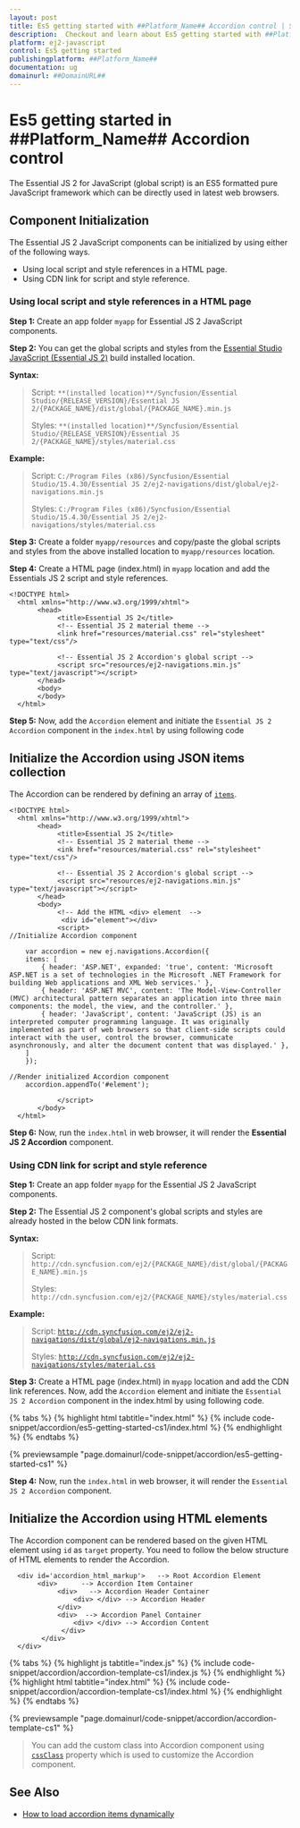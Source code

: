 ```yaml
---
layout: post
title: Es5 getting started with ##Platform_Name## Accordion control | Syncfusion
description:  Checkout and learn about Es5 getting started with ##Platform_Name## Accordion control of Syncfusion Essential JS 2 and more details.
platform: ej2-javascript
control: Es5 getting started 
publishingplatform: ##Platform_Name##
documentation: ug
domainurl: ##DomainURL##
---
```


# Es5 getting started in ##Platform_Name## Accordion control

The Essential JS 2 for JavaScript (global script) is an ES5 formatted pure JavaScript framework which can be directly used in latest web browsers.

## Component Initialization

The Essential JS 2 JavaScript components can be initialized by using either of the following ways.

* Using local script and style references in a HTML page.
* Using CDN link for script and style reference.

### Using local script and style references in a HTML page

**Step 1:** Create an app folder `myapp` for Essential JS 2 JavaScript components.

**Step 2:** You can get the global scripts and styles from the [Essential Studio JavaScript (Essential JS 2)](https://www.syncfusion.com/downloads/essential-js2) build installed location.

**Syntax:**
> Script: `**(installed location)**/Syncfusion/Essential Studio/{RELEASE_VERSION}/Essential JS 2/{PACKAGE_NAME}/dist/global/{PACKAGE_NAME}.min.js`
>
> Styles: `**(installed location)**/Syncfusion/Essential Studio/{RELEASE_VERSION}/Essential JS 2/{PACKAGE_NAME}/styles/material.css`

**Example:**

> Script: `C:/Program Files (x86)/Syncfusion/Essential Studio/15.4.30/Essential JS 2/ej2-navigations/dist/global/ej2-navigations.min.js`
>
> Styles: `C:/Program Files (x86)/Syncfusion/Essential Studio/15.4.30/Essential JS 2/ej2-navigations/styles/material.css`

**Step 3:** Create a folder `myapp/resources` and copy/paste the global scripts and styles from the above installed location to `myapp/resources` location.

**Step 4:** Create a HTML page (index.html) in `myapp` location and add the Essentials JS 2 script and style references.

```
<!DOCTYPE html>
  <html xmlns="http://www.w3.org/1999/xhtml">
       <head>
            <title>Essential JS 2</title>
            <!-- Essential JS 2 material theme -->
            <link href="resources/material.css" rel="stylesheet" type="text/css"/>

            <!-- Essential JS 2 Accordion's global script -->
            <script src="resources/ej2-navigations.min.js" type="text/javascript"></script>
       </head>
       <body>
       </body>
  </html>
```

**Step 5:** Now, add the `Accordion` element and initiate the `Essential JS 2 Accordion` component in the `index.html` by using following code

## Initialize the Accordion using JSON items collection

The Accordion can be rendered by defining an array of [`items`](../api/accordion#items).

```
<!DOCTYPE html>
  <html xmlns="http://www.w3.org/1999/xhtml">
       <head>
            <title>Essential JS 2</title>
            <!-- Essential JS 2 material theme -->
            <ink href="resources/material.css" rel="stylesheet" type="text/css"/>

            <!-- Essential JS 2 Accordion's global script -->
            <script src="resources/ej2-navigations.min.js" type="text/javascript"></script>
       </head>
       <body>
            <!-- Add the HTML <div> element  -->
             <div id="element"></div>
            <script>
//Initialize Accordion component

    var accordion = new ej.navigations.Accordion({
    items: [
        { header: 'ASP.NET', expanded: 'true', content: 'Microsoft ASP.NET is a set of technologies in the Microsoft .NET Framework for building Web applications and XML Web services.' },
        { header: 'ASP.NET MVC', content: 'The Model-View-Controller (MVC) architectural pattern separates an application into three main components: the model, the view, and the controller.' },
        { header: 'JavaScript', content: 'JavaScript (JS) is an interpreted computer programming language. It was originally implemented as part of web browsers so that client-side scripts could interact with the user, control the browser, communicate asynchronously, and alter the document content that was displayed.' },
    ]
    });

//Render initialized Accordion component
    accordion.appendTo('#element');

            </script>
       </body>
  </html>
```

**Step 6:** Now, run the `index.html` in web browser, it will render the **Essential JS 2 Accordion** component.

### Using CDN link for script and style reference

**Step 1:** Create an app folder `myapp` for the Essential JS 2 JavaScript components.

**Step 2:** The Essential JS 2 component's global scripts and styles are already hosted in the below CDN link formats.

**Syntax:**
> Script: `http://cdn.syncfusion.com/ej2/{PACKAGE_NAME}/dist/global/{PACKAGE_NAME}.min.js`
>
> Styles: `http://cdn.syncfusion.com/ej2/{PACKAGE_NAME}/styles/material.css`

**Example:**
> Script: [`http://cdn.syncfusion.com/ej2/ej2-navigations/dist/global/ej2-navigations.min.js`](http://cdn.syncfusion.com/ej2/ej2-navigations/dist/global/ej2-navigations.min.js)
>
> Styles: [`http://cdn.syncfusion.com/ej2/ej2-navigations/styles/material.css`](http://cdn.syncfusion.com/ej2/ej2-navigations/styles/material.css)

**Step 3:** Create a HTML page (index.html) in `myapp` location and add the CDN link references. Now, add the `Accordion` element and initiate the `Essential JS 2 Accordion` component in the index.html by using following code.

{% tabs %}
{% highlight html tabtitle="index.html" %}
{% include code-snippet/accordion/es5-getting-started-cs1/index.html %}
{% endhighlight %}
{% endtabs %}
        
{% previewsample "page.domainurl/code-snippet/accordion/es5-getting-started-cs1" %}

**Step 4:** Now, run the `index.html` in web browser, it will render the `Essential JS 2 Accordion` component.

## Initialize the Accordion using HTML elements

The Accordion component can be rendered based on the given HTML element using `id` as `target` property.
You need to follow the below structure of HTML elements to render the Accordion.

```
  <div id='accordion_html_markup'>   --> Root Accordion Element
       <div>      --> Accordion Item Container
            <div>   --> Accordion Header Container
                <div> </div> --> Accordion Header
            </div>
            <div>  --> Accordion Panel Container
                <div> </div> --> Accordion Content
             </div>
        </div>
  </div>
```

{% tabs %}
{% highlight js tabtitle="index.js" %}
{% include code-snippet/accordion/accordion-template-cs1/index.js %}
{% endhighlight %}
{% highlight html tabtitle="index.html" %}
{% include code-snippet/accordion/accordion-template-cs1/index.html %}
{% endhighlight %}
{% endtabs %}
        
{% previewsample "page.domainurl/code-snippet/accordion/accordion-template-cs1" %}

> You can add the custom class into Accordion component using [`cssClass`](../api/accordion/accordionItem#cssclass) property which is used to customize the Accordion component.

## See Also

* [How to load accordion items dynamically](./how-to/load-accordion-items-dynamically/)